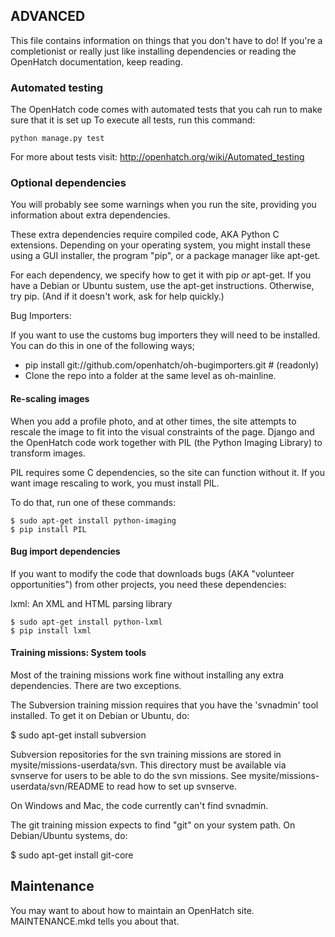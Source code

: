 ## ADVANCED

This file contains information on things that you don't have to do! If
you're a completionist or really just like installing dependencies or
reading the OpenHatch documentation, keep reading.

### Automated testing ###

The OpenHatch code comes with automated tests that you cah run to make
sure that it is set up To execute all tests, run this command:

    python manage.py test

For more about tests visit: http://openhatch.org/wiki/Automated_testing

### Optional dependencies

You will probably see some warnings when you run the site, providing
you information about extra dependencies.

These extra dependencies require compiled code, AKA Python C
extensions. Depending on your operating system, you might install
these using a GUI installer, the program "pip", or a package manager
like apt-get.

For each dependency, we specify how to get it with pip *or*
apt-get. If you have a Debian or Ubuntu sustem, use the apt-get
instructions. Otherwise, try pip. (And if it doesn't work, ask for
help quickly.)

Bug Importers:

If you want to use the customs bug importers they will need to be installed.
You can do this in one of the following ways;

- pip install git://github.com/openhatch/oh-bugimporters.git  # (readonly)
- Clone the repo into a folder at the same level as oh-mainline.

#### Re-scaling images

When you add a profile photo, and at other times, the site attempts to
rescale the image to fit into the visual constraints of the
page. Django and the OpenHatch code work together with PIL (the Python
Imaging Library) to transform images.

PIL requires some C dependencies, so the site can function without
it. If you want image rescaling to work, you must install PIL.

To do that, run one of these commands:

    $ sudo apt-get install python-imaging
    $ pip install PIL

#### Bug import dependencies ####

If you want to modify the code that downloads bugs (AKA "volunteer
opportunities") from other projects, you need these dependencies:

lxml: An XML and HTML parsing library

    $ sudo apt-get install python-lxml
    $ pip install lxml

#### Training missions: System tools ####

Most of the training missions work fine without installing any extra
dependencies. There are two exceptions.

The Subversion training mission requires that you have the 'svnadmin'
tool installed. To get it on Debian or Ubuntu, do:

   $ sudo apt-get install subversion

Subversion repositories for the svn training missions are stored in
mysite/missions-userdata/svn. This directory must be available via
svnserve for users to be able to do the svn missions.  See
mysite/missions-userdata/svn/README to read how to set up svnserve.

On Windows and Mac, the code currently can't find svnadmin.

The git training mission expects to find "git" on your system path. On
Debian/Ubuntu systems, do:

   $ sudo apt-get install git-core

## Maintenance

You may want to about how to maintain an OpenHatch
site. MAINTENANCE.mkd tells you about that.
